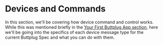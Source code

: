 # Devices and Commands

In this section, we'll be covering how device command and control works. While this was mentioned briefly in the [Your First Buttplug App section](/docs/dev-guide/writing-buttplug-applications), here we'll be going into the specifics of each device message type for the current Buttplug Spec and what you can do with them.